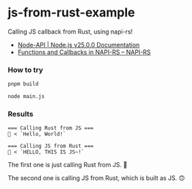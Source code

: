 # js-from-rust-example

Calling JS callback from Rust, using napi-rs!

- [Node-API | Node.js v25.0.0 Documentation](https://nodejs.org/api/n-api.html#asynchronous-thread-safe-function-calls)
- [Functions and Callbacks in NAPI-RS – NAPI-RS](https://napi.rs/blog/function-and-callbacks.en#part-3-threadsafefunction---cross-thread-callbacks)

### How to try

```sh
pnpm build

node main.js
```

### Results

```
=== Calling Rust from JS ===
🦀 < `Hello, World!`

=== Calling JS from Rust ===
👻 < `HELLO, THIS IS JS~!`
```

The first one is just calling Rust from JS. 🙂

The second one is calling JS from Rust, which is built as JS. 🙃
